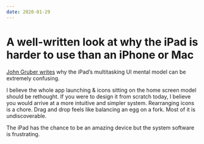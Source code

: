 ```yaml
---
date: 2020-01-29
---
```


# A well-written look at why the iPad is harder to use than an iPhone or Mac

[John Gruber writes](https://daringfireball.net/2020/01/the_ipad_awkwardly_turns_10) why the iPad’s multitasking UI mental model can be extremely confusing.

I believe the whole app launching & icons sitting on the home screen model should be rethought. If you were to design it from scratch today, I believe you would arrive at a more intuitive and simpler system. Rearranging icons is a chore. Drag and drop feels like balancing an egg on a fork. Most of it is undiscoverable.

The iPad has the chance to be an amazing device but the system software is frustrating.
